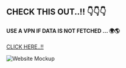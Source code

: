 ## CHECK THIS OUT..!! 👇👇👇

#### USE A VPN IF DATA IS NOT FETCHED ... 🌍🌎

[CLICK HERE..!!](https://abinflix.vercel.app/)

![Website Mockup](https://github.com/ABIN-VARGHEXE/PORTFOLIO/raw/main/public/mockups/website%20mockup.jpg)
